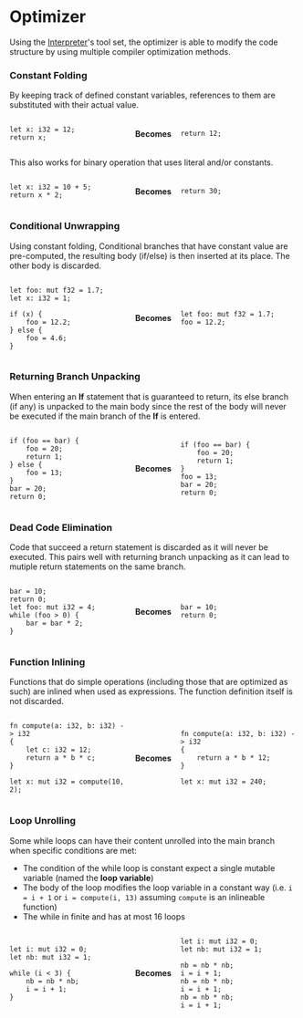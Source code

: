 # Optimizer

Using the [Interpreter](./interpreter.md)'s tool set, the optimizer is able to modify the code structure by using multiple compiler optimization methods.

### Constant Folding

By keeping track of defined constant variables, references to them are substituted with their actual value. 


<div style="display: flex; gap: 16px; align-items: center">

<div style="flex: 1;">

```xn
let x: i32 = 12;
return x;
```

</div>

**Becomes**

<div style="flex: 1;">

```xn
return 12;
```

</div>

</div>

This also works for binary operation that uses literal and/or constants.

<div style="display: flex; gap: 16px; align-items: center">

<div style="flex: 1;">

```xn
let x: i32 = 10 + 5;
return x * 2;
```

</div>

**Becomes**

<div style="flex: 1;">

```xn
return 30;
```

</div>

</div>

### Conditional Unwrapping

Using constant folding, Conditional branches that have constant value are pre-computed, the resulting body (if/else) is then inserted at its place. The other body is discarded.

<div style="display: flex; gap: 16px; align-items: center">

<div style="flex: 1;">

```xn
let foo: mut f32 = 1.7;
let x: i32 = 1;

if (x) {
    foo = 12.2;
} else {
    foo = 4.6;
}
```

</div>

**Becomes**

<div style="flex: 1;">

```xn
let foo: mut f32 = 1.7;
foo = 12.2;
```

</div>

</div>

### Returning Branch Unpacking

When entering an **If** statement that is guaranteed to return, its else branch (if any) is unpacked to the main body since the rest of the body will never be executed if the main branch of the **If** is entered.

<div style="display: flex; gap: 16px; align-items: center">

<div style="flex: 1;">

```xn
if (foo == bar) {
    foo = 20;
    return 1;
} else {
    foo = 13;
}
bar = 20;
return 0;
```

</div>

**Becomes**

<div style="flex: 1;">

```xn
if (foo == bar) {
    foo = 20;
    return 1;
}
foo = 13;
bar = 20;
return 0;
```

</div>

</div>

### Dead Code Elimination

Code that succeed a return statement is discarded as it will never be executed. This pairs well with returning branch unpacking as it can lead to mutiple return statements on the same branch.

<div style="display: flex; gap: 16px; align-items: center">

<div style="flex: 1;">

```xn
bar = 10;
return 0;
let foo: mut i32 = 4;
while (foo > 0) {
    bar = bar * 2;
}
```

</div>

**Becomes**

<div style="flex: 1;">

```xn
bar = 10;
return 0;
```

</div>

</div>

### Function Inlining

Functions that do simple operations (including those that are optimized as such) are inlined when used as expressions. The function definition itself is not discarded.

<div style="display: flex; gap: 16px; align-items: center">

<div style="flex: 1;">

```xn
fn compute(a: i32, b: i32) -> i32
{
    let c: i32 = 12;
    return a * b * c;
}

let x: mut i32 = compute(10, 2);
```

</div>

**Becomes**

<div style="flex: 1;">

```xn
fn compute(a: i32, b: i32) -> i32
{
    return a * b * 12;
}

let x: mut i32 = 240;
```

</div>

</div>

### Loop Unrolling

Some while loops can have their content unrolled into the main branch when specific conditions are met:

- The condition of the while loop is constant expect a single mutable variable (named the **loop variable**)
- The body of the loop modifies the loop variable in a constant way (i.e. `i = i + 1` or `i = compute(i, 13)` assuming `compute` is an inlineable function)
- The while in finite and has at most 16 loops

<div style="display: flex; gap: 16px; align-items: center">

<div style="flex: 1;">

```xn
let i: mut i32 = 0;
let nb: mut i32 = 1;

while (i < 3) {
    nb = nb * nb;
    i = i + 1;
}
```

</div>

**Becomes**

<div style="flex: 1;">

```xn
let i: mut i32 = 0;
let nb: mut i32 = 1;

nb = nb * nb;
i = i + 1;
nb = nb * nb;
i = i + 1;
nb = nb * nb;
i = i + 1;
```

</div>

</div>